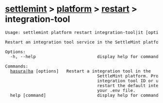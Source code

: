 # [settlemint](../../../settlemint.md) > [platform](../../platform.md) > [restart](../restart.md) > integration-tool

<pre>Usage: settlemint platform restart integration-tool|it [options] [command]

Restart an integration tool service in the SettleMint platform

Options:
  -h, --help                        display help for command

Commands:
  <a href="./integration-tool/hasura.md">hasura|ha</a> [options] <uniqueName>  Restart a integration tool in the
                                    SettleMint platform. Provide the
                                    integration tool ID or use 'default' to
                                    restart the default integration tool from
                                    your .env file.
  help [command]                    display help for command
</pre>